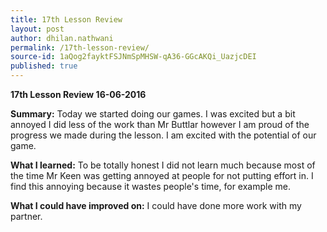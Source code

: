 ```yaml
---
title: 17th Lesson Review
layout: post
author: dhilan.nathwani
permalink: /17th-lesson-review/
source-id: 1aQog2fayktFSJNmSpMHSW-qA36-GGcAKQi_UazjcDEI
published: true
---
```

**17th Lesson Review 16-06-2016**

**Summary:** Today we started doing our games. I was excited but a bit annoyed I did less of the work than Mr Buttlar however I am proud of the progress we made during the lesson. I am excited with the potential of our game.

**What I learned:** To be totally honest I did not learn much because most of the time Mr Keen was getting annoyed at people for not putting effort in. I find this annoying because it wastes people's time, for example me.

**What I could have improved on:** I could have done more work with my partner. 


